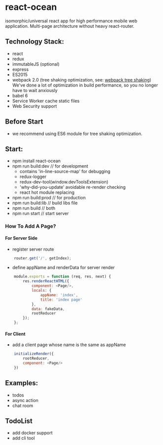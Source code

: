 # react-ocean
isomorphic/universal react app for high performance mobile web application. Multi-page architecture without heavy react-router.


## Technology Stack:
- react
- redux
- immutableJS (optional)
- express
- ES2015
- webpack 2.0 (tree shaking optimization, see: [webpack tree shaking](http://www.2ality.com/2015/12/webpack-tree-shaking.html))
  We've done a lot of optimization in build performance, so you no longer have to wait anxiously
- babel 6
- Service Worker cache static files
- Web Security support

## Before Start
- we recommend using ES6 module for tree shaking optimization.

## Start:
- npm install react-ocean
- npm run build:dev   // for development
    - contains 'in-line-source-map' for debugging
    - redux-logger
    - redux-dev-tool(window.devToolsExtension)
    - 'why-did-you-update' avoidable re-render checking
    - react hot module replacing
- npm run build:prod  // for production
- npm run build:lib   // build libs file
- npm run build       // both
- npm run start       // start server


### How To Add A Page?
#### For Server Side
* register server route
``` javascript
    router.get('/', getIndex);
```
* define appName and renderData for server render
``` javascript
    module.exports = function (req, res, next) {
        res.renderReactHTML({
            component: <Page/>,
            locals: {
                appName: 'index',
                title: 'index page'
            },
            data: fakeData,
            rootReducer
        });
    };
```

#### For Client
* add a client page whose name is the same as appName
``` javascript
    initializeRender({
        rootReducer,
        component: <Page/>
    })
```

## Examples:
* todos
* async action
* chat room

## TodoList
* add docker support
* add cli tool

